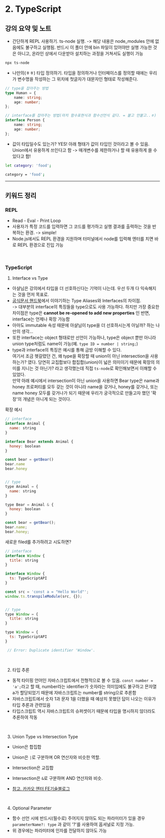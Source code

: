 # 2. TypeScript

## 강의 요약 및 노트

- 간단하게 REPL 사용하기. ts-node 실행. -> 해당 내용은 node_modules 안에 없음에도 불구하고 실행됨. 반드시 이 폴더 안에 bin 파일이 있어야만 실행 가능한 것은 아니고, 온라인 상에서 다운받아 설치하는 과정을 거쳐서도 실행이 가능

```bash
npx ts-node
```

- 나만의(ㅎㅎ) 타입 정의하기. 타입을 정의하거나 인터페이스를 정의할 때에는 우리가 변수명을 작성하는 그 위치에 첫글자가 대문자인 형태로 작성해준다.

```typescript
// type을 잡아주는 방법
type Human = {
    name: string;
    age: number;
};

// interface를 잡아주는 방법(마치 함수표현식과 함수선언식 같다. = 붙고 안붙고..ㅎ)
interface Person {
    name: string;
    age: number;
};
```

- 값이 타입일수도 있는가? YES! 아래 형태가 값이 타입인 것이라고 볼 수 있음. Union에서 유용하게 쓰인다고 함 -> 매개변수를 제한하거나 할 때 유용하게 쓸 수 있다고 함!

```bash
let category: 'food';

category = 'food';
```

---

## 키워드 정리

### REPL

- Read - Eval - Print Loop
- 사용자가 특정 코드를 입력하면 그 코드를 평가하고 실행 결과를 출력하는 것을 반복하는 환경. -> simple!
- Node.js에서도 REPL 환경을 지원하며 터미널에서 node를 입력해 엔터를 치면 바로 REPL 환경으로 진입 가능

</br>

### TypeScript

1. Interface vs Type

- 아샬님은 강의에서 타입을 더 선호하신다는 기억이 나는데. 우선 두개 다 익숙해지는 것을 먼저 목표로.
- [공식문서 핸드북](https://d2.naver.com/helloworld/12864)에서 이야기하는 Type Aliases와 Interfaces의 차이점.  
-> 대부분의 interface의 특징들을 type으로도 사용 가능하다. 하지만 가장 중요한 차이점은 type은 **cannot be re-opened to add new properties** 인 반면, interface는 언제나 확장 가능함
- 아마도 immutable 속성 때문에 아샬님이 type을 더 선호하시는게 아닐까? 하는 나만의 생각...
- 또한 interface는 object 형태로만 선언이 가능하나, type은 object 뿐만 아니라 union type처럼도 name이 가능(예. `type ID = number | string;`)
- type과 interface의 특징은 예시를 통해 금방 이해할 수 있다.  
여기서 조금 헷갈렸던 건, 왜 type을 확장할 때 union이 아닌 intersection을 사용하는가? 였다. 당연히 교집합보다 합집합(union)이 넓은 의미이기 때문에 확장의 의미를 지니는 것 아닌가? 라고 생각했는데 직접 `ts-node`로 확인해보면서 이해할 수 있었다.  
만약 아래 예시에서 intersection이 아닌 union을 사용하면 Bear type은 name과 honey 프로퍼티를 모두 갖는 것이 아니라 name을 갖거나, honey를 갖거나, 또는 name honey 모두를 갖거나가 되기 때문에 우리가 궁극적으로 만들고자 했던 '확장'의 개념은 아니게 되는 것이다.  

확장 예시

```javascript
// interface
interface Animal {
  name: string
}

interface Bear extends Animal {
  honey: boolean
}

const bear = getBear() 
bear.name
bear.honey


// type
type Animal = {
  name: string
}

type Bear = Animal & { 
  honey: boolean 
}

const bear = getBear();
bear.name;
bear.honey;
```

새로운 filed를 추가하려고 시도하면?

```javascript
// interface
interface Window {
  title: string
}

interface Window {
  ts: TypeScriptAPI
}

const src = 'const a = "Hello World"';
window.ts.transpileModule(src, {});


// type
type Window = {
  title: string
}

type Window = {
  ts: TypeScriptAPI
}

 // Error: Duplicate identifier 'Window'.
```

</br>

2. 타입 추론

- 동적 타이핑 언어인 자바스크립트에서 전형적으로 볼 수 있음. `const number = 'a';`라고 할 때, number라는 identifier가 숫자라는 의미임에도 불구하고 믄자열 a가 할당되었기 때문에 자바스크립트는 number를 string으로 추론함
- 자바스크립트에서 숫자 1과 문자 1을 더했을 때 예상치 못했던 답이 나오는 이유가 타입 추론과 관련있음
- 타입스크립트 역시 자바스크립트의 슈퍼셋이기 때문에 타입을 명시하지 않더라도 추론하여 작동

</br>

3. Union Type vs Intersection Type

- Union은 합집합
- Union은 `|`로 구분하며 OR 연산자와 비슷한 역할.

- Intersection은 교집합
- Intersection은 `&`로 구분하며 AND 연산자와 비슷.

- [참고. 카카오 엔터 FE기술블로그](https://fe-developers.kakaoent.com/2022/221124-typescript-tip/)

</br>

4. Optional Parameter

- 함수 선언 시에 반드시(필수로) 주어지지 않아도 되는 파라미터가 있을 경우 `parameterName?: type` 과 같이 '?'를 사용하여 옵셔널로 지정 가능.
- 위 경우에는 파라미터에 인자를 전달하지 않아도 가능
